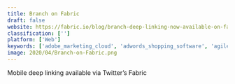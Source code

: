 ```yaml
---
title: Branch on Fabric
draft: false 
website: https://fabric.io/blog/branch-deep-linking-now-available-on-fabric
classification: ['']
platform: ['Web']
keywords: ['adobe_marketing_cloud', 'adwords_shopping_software', 'agile_crm', 'apex_ping', 'autographic_insight', 'avant_metrics', 'branch_metrics', 'composer', 'deeplink_appwords', 'drupal', 'funnel', 'hoko', 'looker', 'mailchimp', 'medium', 'modernizr', 'ppcnerd', 'pitchbook', 'smartlook', 'tapclicks', 'jquery']
image: 2020/04/Branch-on-Fabric.png
---
```

Mobile deep linking available via Twitter’s Fabric